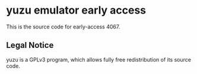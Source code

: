 yuzu emulator early access
=============

This is the source code for early-access 4067.

## Legal Notice

yuzu is a GPLv3 program, which allows fully free redistribution of its source code.